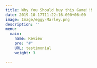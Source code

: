 ```yaml
---
title: Why You Should buy this Game!!!
date: 2019-10-17T11:22:16.000+06:00
image: Image/eggy-Marley.png
description: ''
menu:
  main:
    name: Review
    pre: "#"
    URL: testimonial
    weight: 3

---
```


